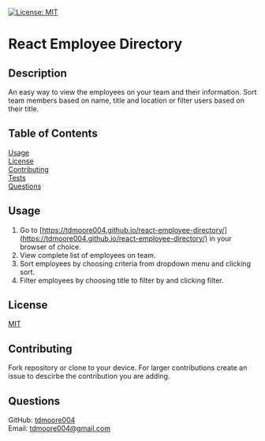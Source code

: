 [![License: MIT](https://img.shields.io/badge/License-MIT-yellow.svg)](https://choosealicense.com/licenses/mit/)
# React Employee Directory

## Description

 An easy way to view the employees on your team and their information. Sort team members based on name, title and location or filter users based on their title.

## Table of Contents
 
[Usage](##usage)  
[License](##license)  
[Contributing](##contributing)  
[Tests](##tests)  
[Questions](##questions)  

## Usage

1. Go to [https://tdmoore004.github.io/react-employee-directory/](https://tdmoore004.github.io/react-employee-directory/) in your browser of choice.
2. View complete list of employees on team.
3. Sort employees by choosing criteria from dropdown menu and clicking sort.  
4. Filter employees by choosing title to filter by and clicking filter.

## License

[MIT](https://choosealicense.com/licenses/mit/)

## Contributing

Fork repository or clone to your device. For larger contributions create an issue to descirbe the contribution you are adding.

## Questions

GitHub: [tdmoore004](https://github.com/tdmoore004)  
Email: [tdmoore004@gmail.com](mailto:tdmoore004@gmail.com)